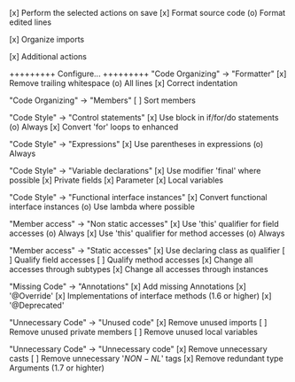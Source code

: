 [x] Perform the selected actions on save
    [x] Format source code
        (o) Format edited lines

[x] Organize imports

[x] Additional actions

+++++++++ Configure... +++++++++
"Code Organizing" -> "Formatter"
    [x] Remove trailing whitespace
        (o) All lines
    [x] Correct indentation

"Code Organizing" -> "Members"
    [ ] Sort members

"Code Style" -> "Control statements"
    [x] Use block in if/for/do statements
        (o) Always
    [x] Convert 'for' loops to enhanced

"Code Style" -> "Expressions"
    [x] Use parentheses in expressions
        (o) Always

"Code Style" -> "Variable declarations"
    [x] Use modifier 'final' where possible
        [x] Private fields
        [x] Parameter
        [x] Local variables

"Code Style" -> "Functional interface instances"
    [x] Convert functional interface instances
        (o) Use lambda where possible

"Member access" -> "Non static accesses"
    [x] Use 'this' qualifier for field accesses
        (o) Always
    [x] Use 'this' qualifier for method accesses
        (o) Always

"Member access" -> "Static accesses"
    [x] Use declaring class as qualifier
        [ ] Qualify field accesses
        [ ] Qualify method accesses
        [x] Change all accesses through subtypes
        [x] Change all accesses through instances

"Missing Code" -> "Annotations"
    [x] Add missing Annotations
        [x] '@Override'
            [x] Implementations of interface methods (1.6 or higher)
        [x] '@Deprecated'

"Unnecessary Code" -> "Unused code"
    [x] Remove unused imports
    [ ] Remove unused private members
    [ ] Remove unused local variables

"Unnecessary Code" -> "Unnecessary code"
    [x] Remove unnecessary casts
    [ ] Remove unnecessary '$NON-NL$' tags
    [x] Remove redundant type Arguments (1.7 or highter)
 
